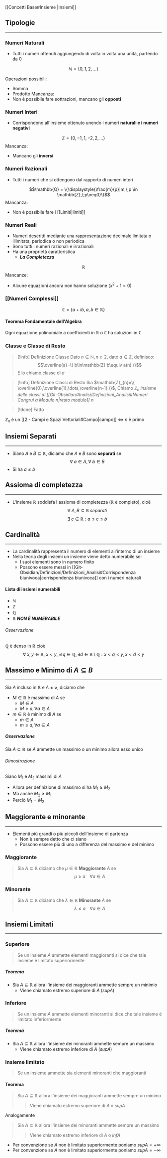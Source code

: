 [[Concetti Base#Insieme |Insiemi]]

## Tipologie
- - -
### Numeri Naturali
- Tutti i numeri ottenuti aggiungendo di volta in volta una unità, partendo da 0

$$\mathbb{N} = \{0,1,2,...\}$$

Operazioni possibili:
- Somma
- Prodotto
Mancanza:
- Non è possibile fare sottrazioni, mancano gli **opposti**
### Numeri Interi
- Corrispondono all'insieme ottenuto unendo i numeri **naturali e i numeri negativi**

$$\mathbb{Z} = \{0,-1,1,-2,2,...\}$$
Mancanza:
- Mancano gli **inversi**
### Numeri Razionali
- Tutti i numeri che si ottengono dal rapporto di numeri interi

$$\mathbb{Q} = \{\displaystyle{\frac{m}{p}|m,\;p \in \mathbb{Z},\;p\neq0}\}$$
Mancanza:
- Non è possibile fare i [[Limiti|limiti]]
### Numeri Reali
- Numeri descritti mediante una rappresentazione decimale limitata o illimitata, periodica o non periodica
- Sono tutti i numeri razionali e irrazionali
- Ha una proprietà caratteristica
	- ***La Completezza***

$$\mathbb{R}$$
Mancanze:
- Alcune equazioni ancora non hanno soluzione ($x^2+1=0$)
### [[Numeri Complessi]]
$$
\mathbb{C} = \{ a+ib, a,b\in\mathbb{R} \}
$$
#### Teorema Fondamentale dell'Algebra
Ogni equazione polinomiale a coefficienti in $\mathbb{R}$ o $\mathbb{C}$ ha soluzioni in $\mathbb{C}$

### Classe e Classe di Resto
>[!info] Definizione Classe
>Dato $n\in\mathbb{N}, n\geq 2$, dato $a \in \mathbb{Z}$, definisco:
>$$\overline{a}=\{ b\in\mathbb{Z}:b\equiv a(n) \}$$
>E lo chiamo classe di $a$

>[!info] Definizione Classi di Resto
>Sia $\mathbb{Z}_{n}=\{ \overline{0},\overline{1},\dots,\overline{n-1} \}$,
>Chiamo $\mathbb{Z}_{n}$ *insieme delle classi di [[Git-Obsidian/Analisi/Definizioni_Analisi#Numeri Congrui a Modulo $n$|resto modulo]] $n$*

>[!done] Fatto

$\mathbb{Z}_{n}$ è un [[2 - Campi e Spazi Vettoriali#Campo|campo]] $\Leftrightarrow$ $n$ è primo
## Insiemi Separati
- - -
- Siano $A$ e $B \subseteq \mathbb{R}$, diciamo che $A$ e $B$ sono **separati** se
$$\forall \;a \in A, \forall \;b \in B$$
- Si ha $a \leq b$
## Assioma di completezza
- - -
- L'insieme $\mathbb{R}$ soddisfa l'assioma  di completezza ($\mathbb{R}$ è completo), cioè
$$\forall \; A,B \subseteq \mathbb{R} \; separati$$
$$\exists \;c \in \mathbb{R}: a\leq c \leq b$$
## Cardinalità
- - -
- La cardinalità rappresenta il numero di elementi all'interno di un insieme
- Nella teoria degli insiemi un insieme viene detto numerabile se:
	- I suoi elementi sono in numero finito
	- Possono essere messi in [[Git-Obsidian/Definizioni/Definizioni_Analisi#Corrispondenza biunivoca|corrispondenza biunivoca]] con i numeri naturali
#### Lista di insiemi numerabili
- $\mathbb{N}$
- $\mathbb{Z}$
- $\mathbb{Q}$
- $\mathbb{R}$ ***NON È NUMERABILE***
###### Osservazione
$\mathbb{Q}$ è denso in $\mathbb{R}$ cioè
$$\forall \; x,y \in \mathbb{R},\;x<y,\; \exists \;q \in \mathbb{Q}, \exists d \in \mathbb{R}\setminus\mathbb{Q}:x<q<y, x<d<y $$

## Massimo e Minimo di $A \subseteq B$
- - -
Sia $A$ incluso in $\mathbb{R}$ e $A \neq \varnothing$, diciamo che
- $M \in \mathbb{R}$ è massimo di $A$ se
	- $M \in A$
	- $M \geq a, \forall a \in A$
- $m \in \mathbb{R}$ è minimo di $A$ se
	- $m \in A$
	- $m \leq a, \forall a \in A$
##### Osservazione
Sia $A \subseteq \mathbb{R}$ se $A$ ammette un massimo o un minimo allora esso  unico
###### Dimostrazione
Siano $M_1$ e $M_2$ massimi di $A$
- Allora per definizione di massimo si ha $M_1\geq M_2$
- Ma anche $M_2\geq M_1$ 
- Perciò $M_1=M_2$
## Maggiorante e minorante
- - -
- Elementi più grandi o più piccoli dell'insieme di partenza
	- Non è sempre detto che ci siano
	- Possono essere più di uno a differenza del massimo e del minimo
### Maggiorante
> Sia $A\subseteq \mathbb{R}$ diciamo che $\mu \in \mathbb{R}$  **Maggiorante** $A$ se
> $$\mu \geq a\;\;\;\; \forall a\in A$$
### Minorante
> Sia $A\subseteq \mathbb{R}$ diciamo che $\lambda \in \mathbb{R}$  **Minorante** $A$ se
> $$\lambda \leq a\;\;\;\; \forall a\in A$$
## Insiemi Limitati
- - -
### Superiore
>Se un insieme $A$ ammette elementi maggioranti si dice che tale insieme è limitato superiormente
##### Teorema
- Sia $A \subseteq \mathbb{R}$ allora l'insieme dei maggioranti ammette sempre un minimio
	- Viene chiamato estremo superiore di $A$ ($supA$)

### Inferiore
>Se un insieme $A$ ammette elementi minoranti si dice che tale insieme è limitato inferiormente
##### Teorema
- Sia $A \subseteq \mathbb{R}$ allora l'insieme dei minoranti ammette sempre un massimo
	- Viene chiamato estremo inferiore di $A$ ($supA$)

### Insieme limitato
> Se un insieme ammette sia elementi minoranti che maggioranti



#### Teorema
>Sia $A \subseteq \mathbb{R}$ allora l'insieme dei maggioranti ammette sempre un minimo
>>Viene chiamato estremo superiore di $A$ o $supA$

Analogamente

>Sia $A \subseteq \mathbb{R}$ allora l'insieme dei minoranti ammette sempre un massimo
>>Viene chiamato estremo inferiore di $A$ o $infA$

- Per convenzione se $A$ non è limitato superiormente poniamo $supA =+\infty$
- Per convenzione se $A$ non è limitato superiormente poniamo $supA =-\infty$